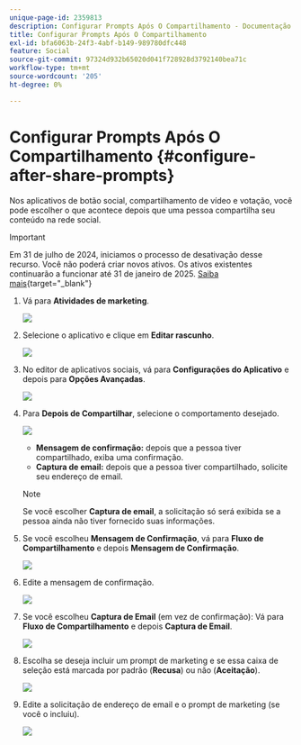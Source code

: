 ```yaml
---
unique-page-id: 2359813
description: Configurar Prompts Após O Compartilhamento - Documentação Do Marketo - Documentação Do Produto
title: Configurar Prompts Após O Compartilhamento
exl-id: bfa6063b-24f3-4abf-b149-989780dfc448
feature: Social
source-git-commit: 97324d932b65020d041f728928d3792140bea71c
workflow-type: tm+mt
source-wordcount: '205'
ht-degree: 0%

---
```


# Configurar Prompts Após O Compartilhamento {#configure-after-share-prompts}

Nos aplicativos de botão social, compartilhamento de vídeo e votação, você pode escolher o que acontece depois que uma pessoa compartilha seu conteúdo na rede social.

>[!IMPORTANT]
>
>Em 31 de julho de 2024, iniciamos o processo de desativação desse recurso. Você não poderá criar novos ativos. Os ativos existentes continuarão a funcionar até 31 de janeiro de 2025. [Saiba mais](https://nation.marketo.com/t5/employee-blogs/marketo-engage-social-features-deprecation/ba-p/351977){target="_blank"}

1. Vá para **Atividades de marketing**.

   ![](assets/ma.png)

1. Selecione o aplicativo e clique em **Editar rascunho**.

   ![](assets/image2015-4-21-12-3a1-3a11.png)

1. No editor de aplicativos sociais, vá para **Configurações do Aplicativo** e depois para **Opções Avançadas**.

   ![](assets/image2015-4-21-12-3a10-3a54.png)

1. Para **Depois de Compartilhar**, selecione o comportamento desejado.

   ![](assets/image2015-4-21-12-3a18-3a32.png)

   * **Mensagem de confirmação:** depois que a pessoa tiver compartilhado, exiba uma confirmação.
   * **Captura de email:** depois que a pessoa tiver compartilhado, solicite seu endereço de email.

   >[!NOTE]
   >
   >Se você escolher **Captura de email**, a solicitação só será exibida se a pessoa ainda não tiver fornecido suas informações.

1. Se você escolheu **Mensagem de Confirmação**, vá para **Fluxo de Compartilhamento** e depois **Mensagem de Confirmação**.

   ![](assets/image2015-4-21-12-3a26-3a10.png)

1. Edite a mensagem de confirmação.

   ![](assets/image2015-4-21-12-3a31-3a41.png)

1. Se você escolheu **Captura de Email** (em vez de confirmação): Vá para **Fluxo de Compartilhamento** e depois **Captura de Email**.

   ![](assets/image2015-4-21-12-3a46-3a15.png)

1. Escolha se deseja incluir um prompt de marketing e se essa caixa de seleção está marcada por padrão (**Recusa**) ou não (**Aceitação**).

   ![](assets/image2015-4-21-12-3a48-3a51.png)

1. Edite a solicitação de endereço de email e o prompt de marketing (se você o incluiu).

   ![](assets/image2015-4-21-12-3a52-3a49.png)
